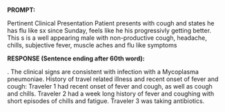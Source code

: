 **PROMPT:**

Pertinent Clinical Presentation  Patient presents with cough and states he has flu like sx since Sunday, feels like he his progressivly getting better. This s is a well appearing male with non-productive cough, headache, chills, subjective fever, muscle aches and flu like symptoms

**RESPONSE (Sentence ending after 60th word):**

. The clinical signs are consistent with infection with a Mycoplasma pneumoniae. History of travel related illness and recent onset of fever and cough: Traveler 1 had recent onset of fever and cough, as well as cough and chills. Traveler 2 had a week long history of fever and coughing with short episodes of chills and fatigue. Traveler 3 was taking antibiotics. 